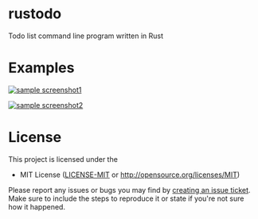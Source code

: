 # rustodo

Todo list command line program written in Rust

# Examples

[![sample screenshot1](https://i.imgur.com/Yug9gJr.png)](https://i.imgur.com/Yug9gJr.png)

[![sample screenshot2](https://i.imgur.com/3lm9LAx.png)](https://i.imgur.com/3lm9LAx.png)

# License

This project is licensed under the

 * MIT License ([LICENSE-MIT](LICENSE-MIT) or
   http://opensource.org/licenses/MIT) 





Please report any issues or bugs you may find by [creating an issue ticket](https://github.com/astroshift/rustodo/issues/new).
Make sure to include the steps to reproduce it or state if you're not sure how it happened.
